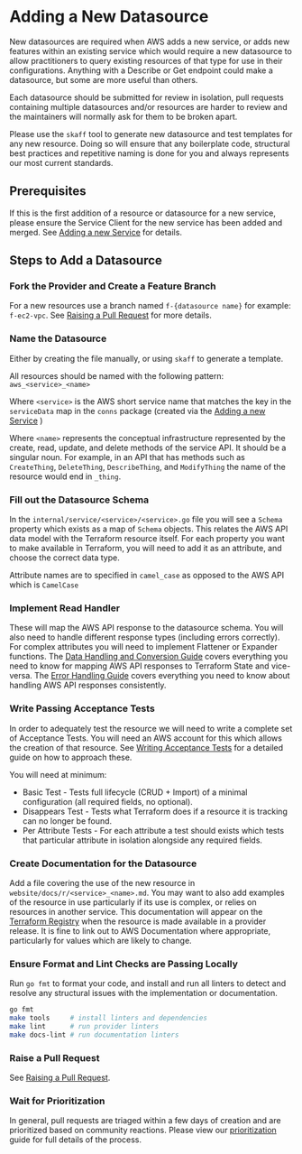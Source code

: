# Adding a New Datasource

New datasources are required when AWS adds a new service, or adds new features within an existing service which would require a new datasource to allow practitioners to query existing resources of that type for use in their configurations. Anything with a Describe or Get endpoint could make a datasource, but some are more useful than others.

Each datasource should be submitted for review in isolation, pull requests containing multiple datasources and/or resources are harder to review and the maintainers will normally ask for them to be broken apart.

Please use the `skaff` tool to generate new datasource and test templates for any new resource. Doing so will ensure that any boilerplate code, structural best practices and repetitive naming is done for you and always represents our most current standards.

## Prerequisites

If this is the first addition of a resource or datasource for a new service, please ensure the Service Client for the new service has been added and merged. See [Adding a new Service](add-a-new-service.md) for details.

## Steps to Add a Datasource

### Fork the Provider and Create a Feature Branch

For a new resources use a branch named `f-{datasource name}` for example: `f-ec2-vpc`. See [Raising a Pull Request](raising-a-pull-request.md) for more details.

### Name the Datasource

Either by creating the file manually, or using `skaff` to generate a template.

All resources should be named with the following pattern: `aws_<service>_<name>`

Where `<service>` is the AWS short service name that matches the key in the `serviceData` map in the `conns` package (created via the [Adding a new Service](add-a-new-service.md) )

Where `<name>` represents the conceptual infrastructure represented by the create, read, update, and delete methods of the service API. It should be a singular noun. For example, in an API that has methods such as `CreateThing`, `DeleteThing`, `DescribeThing`, and `ModifyThing` the name of the resource would end in `_thing`.

### Fill out the Datasource Schema

In the `internal/service/<service>/<service>.go` file you will see a `Schema` property which exists as a map of `Schema` objects. This relates the AWS API data model with the Terraform resource itself. For each property you want to make available in Terraform, you will need to add it as an attribute, and choose the correct data type.

Attribute names are to specified in `camel_case` as opposed to the AWS API which is `CamelCase`

### Implement Read Handler

These will map the AWS API response to the datasource schema. You will also need to handle different response types (including errors correctly). For complex attributes you will need to implement Flattener or Expander functions. The [Data Handling and Conversion Guide](data-handling-and-conversion.md) covers everything you need to know for mapping AWS API responses to Terraform State and vice-versa. The [Error Handling Guide](error-handling.md) covers everything you need to know about handling AWS API responses consistently.

### Write Passing Acceptance Tests
In order to adequately test the resource we will need to write a complete set of Acceptance Tests. You will need an AWS account for this which allows the creation of that resource. See [Writing Acceptance Tests](running-and-writing-acceptance-tests.md) for a detailed guide on how to approach these.

You will need at minimum:

- Basic Test - Tests full lifecycle (CRUD + Import) of a minimal configuration (all required fields, no optional).
- Disappears Test - Tests what Terraform does if a resource it is tracking can no longer be found.
- Per Attribute Tests - For each attribute a test should exists which tests that particular attribute in isolation alongside any required fields.

### Create Documentation for the Datasource

Add a file covering the use of the new resource in `website/docs/r/<service>_<name>.md`. You may want to also add examples of the resource in use particularly if its use is complex, or relies on resources in another service. This documentation will appear on the [Terraform Registry](https://registry.terraform.io/providers/hashicorp/aws/latest) when the resource is made available in a provider release. It is fine to link out to AWS Documentation where appropriate, particularly for values which are likely to change.

### Ensure Format and Lint Checks are Passing Locally

Run `go fmt` to format your code, and install and run all linters to detect and resolve any structural issues with the implementation or documentation.

```sh
go fmt
make tools     # install linters and dependencies
make lint      # run provider linters
make docs-lint # run documentation linters
```

### Raise a Pull Request

See [Raising a Pull Request](raising-a-pull-request.md).

### Wait for Prioritization

In general, pull requests are triaged within a few days of creation and are prioritized based on community reactions. Please view our [prioritization](prioritization.md) guide for full details of the process.

